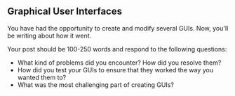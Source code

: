 ## Graphical User Interfaces

You have had the opportunity to create and modify several GUIs. Now, you'll be writing about how it went.

Your post should be 100-250 words and respond to the following questions:

* What kind of problems did you encounter? How did you resolve them?
* How did you test your GUIs to ensure that they worked the way you wanted them to?
* What was the most challenging part of creating GUIs? 
